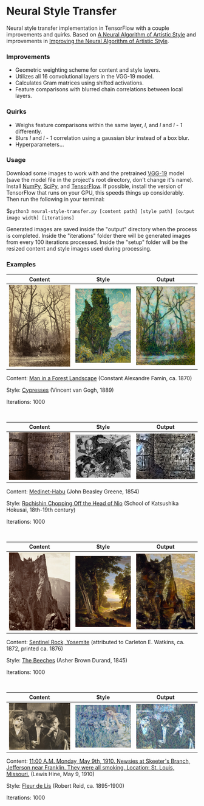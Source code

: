 # Neural Style Transfer

Neural style transfer implementation in TensorFlow with a couple improvements and quirks.  Based on [A Neural Algorithm of Artistic Style](https://arxiv.org/pdf/1508.06576.pdf) and improvements in [Improving the Neural Algorithm of Artistic Style](https://arxiv.org/pdf/1605.04603.pdf).

### Improvements

* Geometric weighting scheme for content and style layers.
* Utilizes all 16 convolutional layers in the VGG-19 model.
* Calculates Gram matrices using shifted activations.
* Feature comparisons with blurred chain correlations between local layers.

### Quirks

* Weighs feature comparisons within the same layer, *l*, and *l* and *l - 1* differently.
* Blurs *l* and *l - 1* correlation using a gaussian blur instead of a box blur.
* Hyperparameters...

### Usage

Download some images to work with and the pretrained [VGG-19](http://www.vlfeat.org/matconvnet/models/imagenet-vgg-verydeep-19.mat) model (save the model file in the project's root directory, don't change it's name).  Install [NumPy](https://www.scipy.org/install.html), [SciPy](https://www.scipy.org/install.html), and [TensorFlow](https://www.tensorflow.org/install/).  If possible, install the version of TensorFlow that runs on your GPU, this speeds things up considerably.  Then run the following in your terminal:

$`python3 neural-style-transfer.py [content path] [style path] [output image width] [iterations]`

Generated images are saved inside the "output" directory when the process is completed.  Inside the "iterations" folder there will be generated images from every 100 iterations processed.  Inside the "setup" folder will be the resized content and style images used during processing.

### Examples

Content | Style | Output
------- | ----- | ------
![Man in a Forest Landscape](/readme-files/man-in-a-forest-landscape.jpg) | ![Cypresses](/readme-files/cypresses.jpg) | ![Man in a Forest Landscape + Cypresses](/readme-files/man-in-a-forest-landscape+cypresses.jpg)

Content: [Man in a Forest Landscape](https://images.metmuseum.org/CRDImages/ph/original/DT223780.jpg) (Constant Alexandre Famin, ca. 1870)

Style: [Cypresses](https://images.metmuseum.org/CRDImages/ep/original/DP130999.jpg) (Vincent van Gogh, 1889)

Iterations: 1000

</br>

Content | Style | Output
------- | ----- | ------
![Medinet Habu](/readme-files/medinet-habu.jpg) | ![Rochishin Chopping Off the Head of Nio](/readme-files/rochishin-chopping-off-the-head-of-nio.jpg) | ![Medinet Habu + Rochishin Chopping Off the Head of Nio](/readme-files/medinet-habu+rochishin-chopping-off-the-head-of-nio.jpg)

Content: [Medinet-Habu](https://images.metmuseum.org/CRDImages/ph/original/DT1163.jpg) (John Beasley Greene, 1854)

Style: [Rochishin Chopping Off the Head of Nio](https://images.metmuseum.org/CRDImages/as/original/56_121_40_162330.jpg) (School of Katsushika Hokusai, 18th-19th century)

Iterations: 1000

</br>

Content | Style | Output
------- | ----- | ------
![Sentinel Rock Yosemite](/readme-files/sentinel-rock-yosemite.jpg) | ![The Beeches](/readme-files/the-beeches.jpg) | ![Sentinel Rock Yosemite + The Beeches](/readme-files/sentinel-rock-yosemite+the-beeches.jpg)

Content: [Sentinel Rock, Yosemite](https://images.metmuseum.org/CRDImages/ph/original/DP152226.jpg) (attributed to Carleton E. Watkins, ca. 1872, printed ca. 1876)

Style: [The Beeches](https://images.metmuseum.org/CRDImages/ap/original/DT75.jpg) (Asher Brown Durand, 1845)

Iterations: 1000

</br>

Content | Style | Output
------- | ----- | ------
![11:00 A.M. Monday, May 9th, 1910. Newsies at Skeeter's Branch, Jefferson near Franklin. They were all smoking. Location: St. Louis, Missouri.](/readme-files/11-00am-monday-may-9th-1910-newsies-at-skeeters-branch-jefferson-near-franklin-they-were-all-smoking-location-st-louis-missouri.jpg) | ![Fleur de Lis](/readme-files/fleur-de-lis.jpg) | ![11:00 A.M. Monday, May 9th, 1910. Newsies at Skeeter's Branch, Jefferson near Franklin. They were all smoking. Location: St. Louis, Missouri. + Fleur de Lis](/readme-files/11-00am-monday-may-9th-1910-newsies+fleur-de-lis.jpg)

Content: [11:00 A.M. Monday, May 9th, 1910. Newsies at Skeeter's Branch, Jefferson near Franklin. They were all smoking. Location: St. Louis, Missouri.](https://images.metmuseum.org/CRDImages/ph/original/DP352686.jpg) (Lewis Hine, May 9, 1910)

Style: [Fleur de Lis](https://images.metmuseum.org/CRDImages/ap/original/DP167061.jpg) (Robert Reid, ca. 1895-1900)

Iterations: 1000
